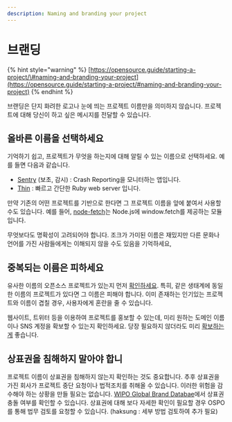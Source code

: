 ```yaml
---
description: Naming and branding your project
---
```


# 브랜딩

{% hint style="warning" %}
[https://opensource.guide/starting-a-project/\#naming-and-branding-your-project](https://opensource.guide/starting-a-project/#naming-and-branding-your-project)
{% endhint %}

브랜딩은 단지 화려한 로고나 눈에 띄는 프로젝트 이름만을 의미하지 않습니다. 프로젝트에 대해 당신이 하고 싶은 메시지를 전달할 수 있습니다. 

## 올바른 이름을 선택하세요

기억하기 쉽고, 프로젝트가 무엇을 하는지에 대해 알릴 수 있는 이름으로 선택하세요. 예를 들면 다음과 같습니다. 

* [Sentry](https://github.com/getsentry/sentry) \(보초, 감시\) : Crash Reporting을 모니터하는 앱입니다. 
* [Thin](https://github.com/macournoyer/thin) : 빠르고 간단한 Ruby web server 입니다. 

만약 기존의 어떤 프로젝트를 기반으로 한다면 그 프로젝트 이름을 앞에 붙여서 사용할 수도 있습니다. 예를 들어, [node-fetch](https://github.com/node-fetch/node-fetch)는 Node.js에 window.fetch를 제공하는 모듈입니다. 

무엇보다도 명확성이 고려되어야 합니다. 조크가 가미된 이름은 재밌지만 다른 문화나 언어를 가진 사람들에게는 이해되지 않을 수도 있음을 기억하세요, 

## 중복되는 이름은 피하세요

유사한 이름의 오픈소스 프로젝트가 있는지 먼저 [확인하세요](http://ivantomic.com/projects/ospnc/). 특히, 같은 생태계에 동일한 이름의 프로젝트가 있다면 그 이름은 피해야 합니다. 이미 존재하는 인기있는 프로젝트와 이름이 겹칠 경우, 사용자에게 혼란을 줄 수 있습니다. 

웹사이트, 트위터 등을 이용하여 프로젝트를 홍보할 수 있는데, 미리 원하는 도메인 이름이나 SNS 계정을 확보할 수 있는지 확인하세요. 당장 필요하지 않더라도 미리 [확보하는게](https://instantdomainsearch.com/) 좋습니다. 

## 상표권을 침해하지 말아야 합니

프로젝트 이름이 상표권을 침해하지 않는지 확인하는 것도 중요합니다. 추후 상표권을 가진 회사가 프로젝트 중단 요청이나 법적조치를 취해올 수 있습니다. 이러한 위험을 감수해야 하는 상황을 만들 필요는 없습니다. [WIPO Global Brand Databae](https://www3.wipo.int/branddb/en/)에서 상표권 충돌 여부를 확인할 수 있습니다. 상표권에 대해 보다 자세한 확인이 필요할 경우 OSPO를 통해 법무 검토를 요청할 수 있습니다. \(haksung : 세부 방법 검토하여 추가 필요\)

